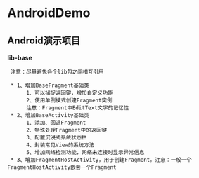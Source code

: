 # AndroidDemo #

## Android演示项目 ##

**lib-base**

     注意：尽量避免各个lib包之间相互引用

     * 1、增加BaseFragment基础类
          1、可以捕捉返回键，增加自定义功能
          2、使用单例模式创建Fragment实例
          注意：Fragment中EditText文字的记忆性
     * 2、增加BaseActivity基础类
          1、添加、回退Fragment
          2、特殊处理Fragment中的返回键
          3、配置沉浸式系统状态栏
          4、封装常见View的系统方法
          5、增加网络检测功能，网络未连接时显示异常信息
     * 3、增加FragmentHostActivity，用于创建Fragment。注意：一般一个FragmentHostActivity嵌套一个Fragment

